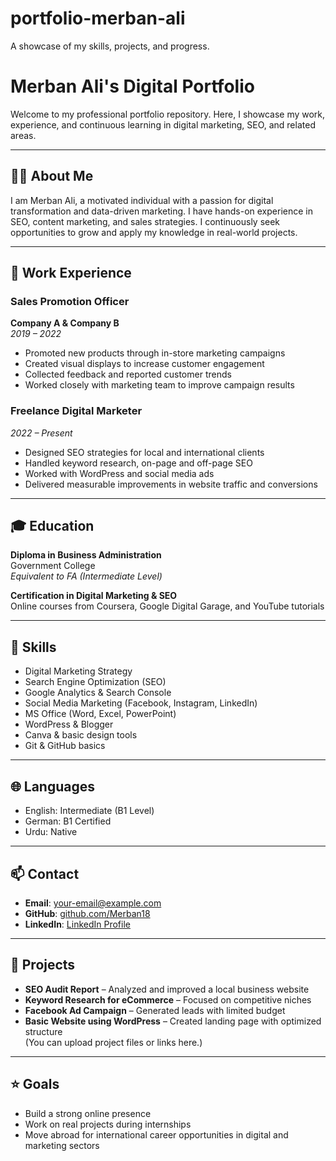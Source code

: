 # portfolio-merban-ali
A showcase of my skills, projects, and progress.
# Merban Ali's Digital Portfolio

Welcome to my professional portfolio repository. Here, I showcase my work, experience, and continuous learning in digital marketing, SEO, and related areas.

---

## 🧑‍💼 About Me

I am Merban Ali, a motivated individual with a passion for digital transformation and data-driven marketing. I have hands-on experience in SEO, content marketing, and sales strategies. I continuously seek opportunities to grow and apply my knowledge in real-world projects.

---

## 💼 Work Experience

### Sales Promotion Officer  
**Company A & Company B**  
*2019 – 2022*  
- Promoted new products through in-store marketing campaigns  
- Created visual displays to increase customer engagement  
- Collected feedback and reported customer trends  
- Worked closely with marketing team to improve campaign results  

### Freelance Digital Marketer  
*2022 – Present*  
- Designed SEO strategies for local and international clients  
- Handled keyword research, on-page and off-page SEO  
- Worked with WordPress and social media ads  
- Delivered measurable improvements in website traffic and conversions  

---

## 🎓 Education

**Diploma in Business Administration**  
Government College  
*Equivalent to FA (Intermediate Level)*

**Certification in Digital Marketing & SEO**  
Online courses from Coursera, Google Digital Garage, and YouTube tutorials

---

## 🧠 Skills

- Digital Marketing Strategy  
- Search Engine Optimization (SEO)  
- Google Analytics & Search Console  
- Social Media Marketing (Facebook, Instagram, LinkedIn)  
- MS Office (Word, Excel, PowerPoint)  
- WordPress & Blogger  
- Canva & basic design tools  
- Git & GitHub basics  

---

## 🌐 Languages

- English: Intermediate (B1 Level)  
- German: B1 Certified  
- Urdu: Native

---

## 📫 Contact

- **Email**: your-email@example.com  
- **GitHub**: [github.com/Merban18](https://github.com/Merban18)  
- **LinkedIn**: [LinkedIn Profile](https://linkedin.com/in/yourprofile)  

---

## 📂 Projects

- **SEO Audit Report** – Analyzed and improved a local business website  
- **Keyword Research for eCommerce** – Focused on competitive niches  
- **Facebook Ad Campaign** – Generated leads with limited budget  
- **Basic Website using WordPress** – Created landing page with optimized structure  
(You can upload project files or links here.)

---

## ⭐ Goals

- Build a strong online presence  
- Work on real projects during internships  
- Move abroad for international career opportunities in digital and marketing sectors
